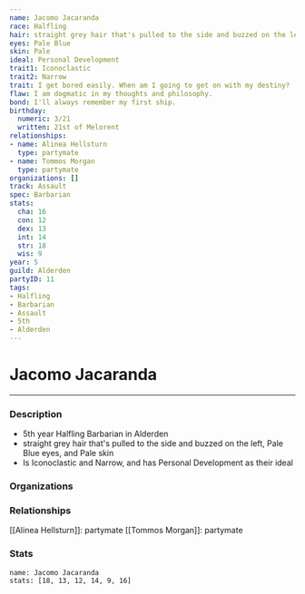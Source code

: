 ```yaml
---
name: Jacomo Jacaranda
race: Halfling
hair: straight grey hair that's pulled to the side and buzzed on the left
eyes: Pale Blue
skin: Pale
ideal: Personal Development
trait1: Iconoclastic
trait2: Narrow
trait: I get bored easily. When am I going to get on with my destiny?
flaw: I am dogmatic in my thoughts and philosophy.
bond: I'll always remember my first ship.
birthday:
  numeric: 3/21
  written: 21st of Melorent
relationships:
- name: Alinea Hellsturn
  type: partymate
- name: Tommos Morgan
  type: partymate
organizations: []
track: Assault
spec: Barbarian
stats:
  cha: 16
  con: 12
  dex: 13
  int: 14
  str: 18
  wis: 9
year: 5
guild: Alderden
partyID: 11
tags:
- Halfling
- Barbarian
- Assault
- 5th
- Alderden
---
```

# Jacomo Jacaranda
---
### Description
- 5th year Halfling Barbarian in Alderden
- straight grey hair that's pulled to the side and buzzed on the left, Pale Blue eyes, and Pale skin
- Is Iconoclastic and Narrow, and has Personal Development as their ideal

### Organizations
### Relationships
[[Alinea Hellsturn]]: partymate
[[Tommos Morgan]]: partymate
### Stats
```statblock
name: Jacomo Jacaranda
stats: [18, 13, 12, 14, 9, 16]
```